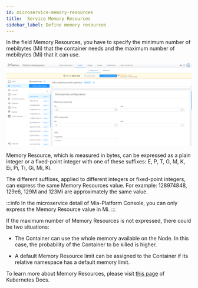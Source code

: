 ```yaml
---
id: microservice-memory-resources
title:  Service Memory Resources
sidebar_label: Define memory resources
---
```

In the field Memory Resources, you have to specify the minimum number of mebibytes (Mi) that the container needs and the maximum number of mebibytes (Mi) that it can use.

![memory-resources](img/memory-resources.png)

Memory Resource, which is measured in bytes, can be expressed as a plain integer or a fixed-point integer with one of these suffixes: E, P, T, G, M, K, Ei, Pi, Ti, Gi, Mi, Ki.

The different suffixes, applied to different integers or fixed-point integers, can express the same Memory Resources value. For example: 128974848, 129e6, 129M and 123Mi are approximately the same value.

:::info
In the microservice detail of Mia-Platform Console, you can only express the Memory Resource value in Mi.
:::

If the maximum number of Memory Resources is not expressed, there could be two situations:

* The Container can use the whole memory available on the Node. In this case, the probability of the Container to be killed is higher.

* A default Memory Resource limit can be assigned to the Container if its relative namespace has a default memory limit.

To learn more about Memory Resources, please visit [this page](https://kubernetes.io/docs/tasks/configure-pod-container/assign-memory-resource/#memory-units) of Kubernetes Docs.

